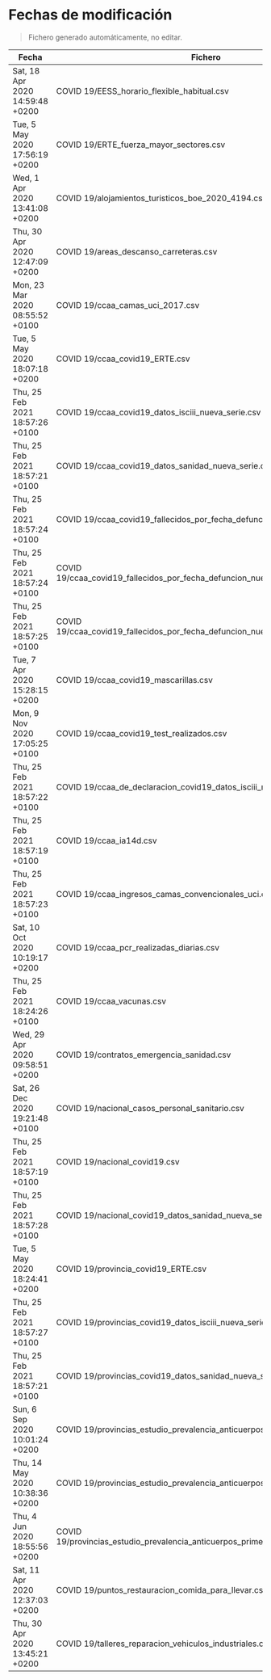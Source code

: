 # Fechas de modificación

> Fichero generado automáticamente, no editar.

| Fecha                           | Fichero                  |
|---------------------------------|--------------------------|
| Sat, 18 Apr 2020 14:59:48 +0200  | COVID 19/EESS_horario_flexible_habitual.csv |
| Tue, 5 May 2020 17:56:19 +0200  | COVID 19/ERTE_fuerza_mayor_sectores.csv |
| Wed, 1 Apr 2020 13:41:08 +0200  | COVID 19/alojamientos_turisticos_boe_2020_4194.csv |
| Thu, 30 Apr 2020 12:47:09 +0200  | COVID 19/areas_descanso_carreteras.csv |
| Mon, 23 Mar 2020 08:55:52 +0100  | COVID 19/ccaa_camas_uci_2017.csv |
| Tue, 5 May 2020 18:07:18 +0200  | COVID 19/ccaa_covid19_ERTE.csv |
| Thu, 25 Feb 2021 18:57:26 +0100  | COVID 19/ccaa_covid19_datos_isciii_nueva_serie.csv |
| Thu, 25 Feb 2021 18:57:21 +0100  | COVID 19/ccaa_covid19_datos_sanidad_nueva_serie.csv |
| Thu, 25 Feb 2021 18:57:24 +0100  | COVID 19/ccaa_covid19_fallecidos_por_fecha_defuncion_nueva_serie.csv |
| Thu, 25 Feb 2021 18:57:24 +0100  | COVID 19/ccaa_covid19_fallecidos_por_fecha_defuncion_nueva_serie_long.csv |
| Thu, 25 Feb 2021 18:57:25 +0100  | COVID 19/ccaa_covid19_fallecidos_por_fecha_defuncion_nueva_serie_original.csv |
| Tue, 7 Apr 2020 15:28:15 +0200  | COVID 19/ccaa_covid19_mascarillas.csv |
| Mon, 9 Nov 2020 17:05:25 +0100  | COVID 19/ccaa_covid19_test_realizados.csv |
| Thu, 25 Feb 2021 18:57:22 +0100  | COVID 19/ccaa_de_declaracion_covid19_datos_isciii_nueva_serie.csv |
| Thu, 25 Feb 2021 18:57:19 +0100  | COVID 19/ccaa_ia14d.csv |
| Thu, 25 Feb 2021 18:57:23 +0100  | COVID 19/ccaa_ingresos_camas_convencionales_uci.csv |
| Sat, 10 Oct 2020 10:19:17 +0200  | COVID 19/ccaa_pcr_realizadas_diarias.csv |
| Thu, 25 Feb 2021 18:24:26 +0100  | COVID 19/ccaa_vacunas.csv |
| Wed, 29 Apr 2020 09:58:51 +0200  | COVID 19/contratos_emergencia_sanidad.csv |
| Sat, 26 Dec 2020 19:21:48 +0100  | COVID 19/nacional_casos_personal_sanitario.csv |
| Thu, 25 Feb 2021 18:57:19 +0100  | COVID 19/nacional_covid19.csv |
| Thu, 25 Feb 2021 18:57:28 +0100  | COVID 19/nacional_covid19_datos_sanidad_nueva_serie_grupos_edad.csv |
| Tue, 5 May 2020 18:24:41 +0200  | COVID 19/provincia_covid19_ERTE.csv |
| Thu, 25 Feb 2021 18:57:27 +0100  | COVID 19/provincias_covid19_datos_isciii_nueva_serie.csv |
| Thu, 25 Feb 2021 18:57:21 +0100  | COVID 19/provincias_covid19_datos_sanidad_nueva_serie.csv |
| Sun, 6 Sep 2020 10:01:24 +0200  | COVID 19/provincias_estudio_prevalencia_anticuerpos_final.csv |
| Thu, 14 May 2020 10:38:36 +0200  | COVID 19/provincias_estudio_prevalencia_anticuerpos_primera_ronda.csv |
| Thu, 4 Jun 2020 18:55:56 +0200  | COVID 19/provincias_estudio_prevalencia_anticuerpos_primera_y_segunda_ronda.csv |
| Sat, 11 Apr 2020 12:37:03 +0200  | COVID 19/puntos_restauracion_comida_para_llevar.csv |
| Thu, 30 Apr 2020 13:45:21 +0200  | COVID 19/talleres_reparacion_vehiculos_industriales.csv |

